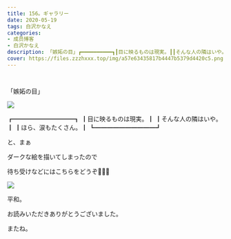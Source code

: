 ```yaml
---
title: 156。ギャラリー
date: 2020-05-19
tags: 白沢かなえ
categories: 
- 成员博客
- 白沢かなえ
description: 「嫉妬の目」┏━━━━━━━━━━┓┃目に映るものは現実。┃┃そんな人の隣はいや。┃┃ほら、涙もたくさん。┃┗━━━━━━━━━━┛...
cover: https://files.zzzhxxx.top/img/a57e63435817b4447b5379d4420c5.png 
---
```


        ﻿










「嫉妬の目」




![](https://files.zzzhxxx.top/img/a57e63435817b4447b5379d4420c5.png)





┏━━━━━━━━━━┓
┃目に映るものは現実。┃
┃そんな人の隣はいや。┃
┃ほら、涙もたくさん。┃
┗━━━━━━━━━━┛
































































































































と、まぁ







ダークな絵を描いてしまったので

待ち受けなどにはこちらをどうぞ💁🏻‍♀️


![](https://files.zzzhxxx.top/img/a57e63435817b4447b5379d4420c5-01.jpg)





平和。



























お読みいただきありがとうございました。

またね。


